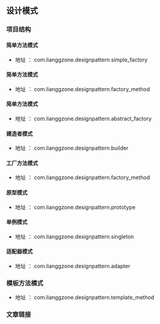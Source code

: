 ## 设计模式

### 项目结构
#### 简单方法模式
- 地址 ： com.lianggzone.designpattern.simple_factory

#### 简单方法模式
- 地址 ： com.lianggzone.designpattern.factory_method

#### 简单方法模式
- 地址 ： com.lianggzone.designpattern.abstract_factory

#### 建造者模式
- 地址 ： com.lianggzone.designpattern.builder

#### 工厂方法模式
- 地址 ： com.lianggzone.designpattern.factory_method

#### 原型模式
- 地址 ： com.lianggzone.designpattern.prototype

#### 单例模式
- 地址 ： com.lianggzone.designpattern.singleton

#### 适配器模式
- 地址 ： com.lianggzone.designpattern.adapter

### 模板方法模式
- 地址 ： com.lianggzone.designpattern.template_method

### 文章链接
